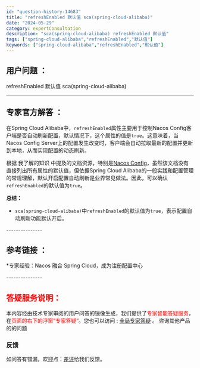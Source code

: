 ```yaml
---
id: "question-history-14683"
title: "refreshEnabled 默认值 sca(spring-cloud-alibaba)"
date: "2024-05-29"
category: expertConsultation
description: "sca(spring-cloud-alibaba) refreshEnabled 默认值"
tags: ["spring-cloud-alibaba","refreshEnabled","默认值"]
keywords: ["spring-cloud-alibaba","refreshEnabled","默认值"]
---
```


## 用户问题 ： 
 refreshEnabled 默认值 sca(spring-cloud-alibaba) 

---------------
## 专家官方解答 ：

在Spring Cloud Alibaba中，`refreshEnabled`属性主要用于控制Nacos Config客户端是否自动刷新配置，默认情况下，这个属性的值是`true`。这意味着，当Nacos Config Server上的配置发生改变时，客户端会自动拉取最新的配置并更新到本地，从而实现配置的动态刷新。

根据 我了解的知识 中提及的文档资源，特别是[Nacos Config](https://github.com/spring-cloud-incubator/spring-cloud-alibaba/wiki/Nacos-config)，虽然该文档没有直接列出所有属性的默认值，但依据Spring Cloud Alibaba的一般实践和配置管理的常规理解，默认开启配置自动刷新是业界常见做法。因此，可以确认`refreshEnabled`的默认值为`true`。

**总结：**
- `sca(spring-cloud-alibaba)`中`refreshEnabled`的默认值为`true`，表示配置自动刷新功能默认开启。


<font color="#949494">---------------</font> 


## 参考链接 ：

*专家经验：Nacos 融合 Spring Cloud，成为注册配置中心 


 <font color="#949494">---------------</font> 
 


## <font color="#FF0000">答疑服务说明：</font> 

本内容经由技术专家审阅的用户问答的镜像生成，我们提供了<font color="#FF0000">专家智能答疑服务</font>，在<font color="#FF0000">页面的右下的浮窗”专家答疑“</font>。您也可以访问 : [全局专家答疑](https://opensource.alibaba.com/chatBot) 。 咨询其他产品的的问题

### 反馈
如问答有错漏，欢迎点：[差评](https://ai.nacos.io/user/feedbackByEnhancerGradePOJOID?enhancerGradePOJOId=14734)给我们反馈。
